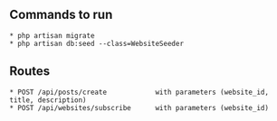 
## Commands to run
    * php artisan migrate
    * php artisan db:seed --class=WebsiteSeeder
    
## Routes
    * POST /api/posts/create            with parameters (website_id, title, description)
    * POST /api/websites/subscribe      with parameters (website_id)
